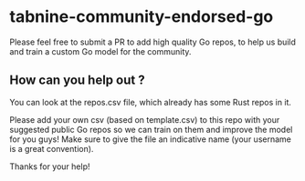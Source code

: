# tabnine-community-endorsed-go
Please feel free to submit a PR to add high quality Go repos, to help us build and train a custom Go model for the community.
## How can you help out ?
You can look at the repos.csv file, which already has some Rust repos in it. 

Please add your own csv (based on template.csv) to this repo with your suggested public Go repos so we can train on them and improve the model for you guys! Make sure to give the file an indicative name (your username is a great convention).

Thanks for your help!
